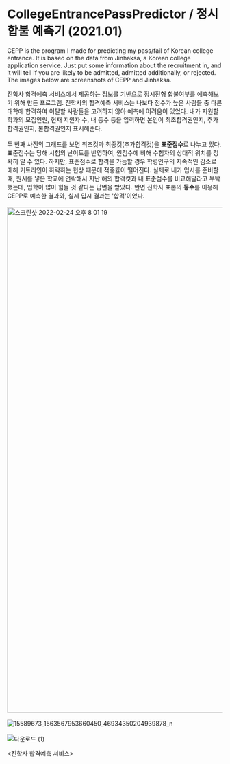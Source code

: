 # CollegeEntrancePassPredictor / 정시 합불 예측기 (2021.01)

CEPP is the program I made for predicting my pass/fail of Korean college entrance. It is based on the data from Jinhaksa, a Korean college application service. Just put some information about the recruitment in, and it will tell if you are likely to be admitted, admitted additionally, or rejected. The images below are screenshots of CEPP and Jinhaksa.

진학사 합격예측 서비스에서 제공하는 정보를 기반으로 정시전형 합불여부를 예측해보기 위해 만든 프로그램. 진학사의 합격예측 서비스는 나보다 점수가 높은 사람들 중 다른 대학에 합격하여 이탈할 사람들을 고려하지 않아 예측에 어려움이 있었다. 내가 지원할 학과의 모집인원, 현재 지원자 수, 내 등수 등을 입력하면 본인이 최초합격권인지, 추가합격권인지, 불합격권인지 표시해준다.
</br></br>
두 번째 사진의 그래프를 보면 최초컷과 최종컷(추가합격컷)을 **표준점수**로 나누고 있다. 표준점수는 당해 시험의 난이도를 반영하여, 원점수에 비해 수험자의 상대적 위치를 정확히 알 수 있다. 하지만, 표준점수로 합격을 가늠할 경우 학령인구의 지속적인 감소로 매해 커트라인이 하락하는 현상 때문에 적중률이 떨어진다. 실제로 내가 입시를 준비할 때, 원서를 넣은 학교에 연락해서 지난 해의 합격컷과 내 표준점수를 비교해달라고 부탁했는데, 입학이 많이 힘들 것 같다는 답변을 받았다. 반면 진학사 표본의 **등수**를 이용해 CEPP로 예측한 결과와, 실제 입시 결과는 '합격'이었다.
</br></br>
<img width="1178" alt="스크린샷 2022-02-24 오후 8 01 19" src="https://user-images.githubusercontent.com/98376834/155512139-6c0dcfb5-decb-4735-8763-b96ea9d818d2.png">
</br></br>
![15589673_1563567953660450_46934350204939878_n](https://user-images.githubusercontent.com/98376834/155509120-e380f1b0-a745-4f3a-bcdf-0ffa642a1058.jpeg)
</br></br>
![다운로드 (1)](https://user-images.githubusercontent.com/98376834/153714455-f2811819-86ac-4704-89de-63930eb8696d.jpeg)

<진학사 합격예측 서비스>

